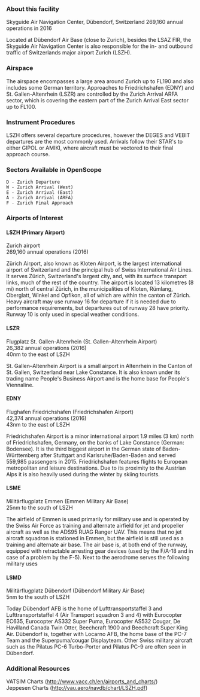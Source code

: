 ### About this facility
Skyguide Air Navigation Center, Dübendorf, Switzerland
269,160 annual operations in 2016

Located at Dübendorf Air Base (close to Zurich), besides the LSAZ FIR, the Skyguide Air Navigation Center is also responsible for the in- and outbound traffic of Switzerlands major airport Zurich (LSZH).

### Airspace
The airspace encompasses a large area around Zurich up to FL190 and also includes some German territory. Approaches to Friedrichshafen (EDNY) and St. Gallen-Altenrhein (LSZR) are controlled by the Zurich Arrival ARFA sector, which is covering the eastern part of the Zurich Arrival East sector up to FL100.

### Instrument Procedures
LSZH offers several departure procedures, however the DEGES and VEBIT departures are the most commonly used. Arrivals follow their STAR's to either GIPOL or AMIKI, where aircraft must be vectored to their final approach course.

### Sectors Available in OpenScope
```
D - Zurich Departure
W - Zurich Arrival (West)
E - Zurich Arrival (East)
A - Zurich Arrival (ARFA)  
F - Zurich Final Approach
```

### Airports of Interest

#### LSZH (Primary Airport)
Zurich airport  
269,160 annual operations (2016)  

Zürich Airport, also known as Kloten Airport, is the largest international airport of Switzerland and the principal hub of Swiss International Air Lines. It serves Zürich, Switzerland's largest city, and, with its surface transport links, much of the rest of the country. The airport is located 13 kilometres (8 mi) north of central Zürich, in the municipalities of Kloten, Rümlang, Oberglatt, Winkel and Opfikon, all of which are within the canton of Zürich. Heavy aircraft may use runway 16 for departure if it is needed due to performance requirements, but departures out of runway 28 have priority. Runway 10 is only used in special weather conditions.

#### LSZR
Flugplatz St. Gallen-Altenrhein (St. Gallen–Altenrhein Airport)  
26,382 annual operations (2016)  
40nm to the east of LSZH  

St. Gallen–Altenrhein Airport is a small airport in Altenrhein in the Canton of St. Gallen, Switzerland near Lake Constance. It is also known under its trading name People's Business Airport and is the home base for People's Viennaline. 


#### EDNY
Flughafen Friedrichshafen (Friedrichshafen Airport)  
42,374 annual operations (2016)  
43nm to the east of LSZH  

Friedrichshafen Airport is a minor international airport 1.9 miles (3 km) north of Friedrichshafen, Germany, on the banks of Lake Constance (German: Bodensee). It is the third biggest airport in the German state of Baden-Württemberg after Stuttgart and Karlsruhe/Baden-Baden and served 559,985 passengers in 2015. Friedrichshafen features flights to European metropolitan and leisure destinations. Due to its proximity to the Austrian Alps it is also heavily used during the winter by skiing tourists. 


#### LSME
Militärflugplatz Emmen (Emmen Military Air Base)  
25nm to the south of LSZH  

The airfield of Emmen is used primarily for military use and is operated by the Swiss Air Force as training and alternate airfield for jet and propeller aircraft as well as the ADS95 RUAG Ranger UAV. This means that no jet aircraft squadron is stationed in Emmen, but the airfield is still used as a training and alternate air base. The air base is, at both end of the runway, equipped with retractable arresting gear devices (used by the F/A-18 and in case of a problem by the F-5). Next to the aerodrome serves the following military uses


#### LSMD
Militärflugplatz Dübendorf (Dübendorf Military Air Base)  
5nm to the south of LSZH  

Today Dübendorf AFB is the home of Lufttransportstaffel 3 and Lufttransportstaffel 4 (Air Transport squadron 3 and 4) with Eurocopter EC635, Eurocopter AS332 Super Puma, Eurocopter AS532 Cougar, De Havilland Canada Twin Otter, Beechcraft 1900 and Beechcraft Super King Air. Dübendorf is, together with Locarno AFB, the home base of the PC-7 Team and the Superpuma/cougar Displayteam. Other Swiss military aircraft such as the Pilatus PC-6 Turbo-Porter and Pilatus PC-9 are often seen in Dübendorf.

### Additional Resources
VATSIM Charts (http://www.vacc.ch/en/airports_and_charts/)  
Jeppesen Charts (http://vau.aero/navdb/chart/LSZH.pdf)

